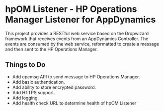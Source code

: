 # hpOM Listener - HP Operations Manager Listener for AppDynamics

This project provides a RESTful web service based on the Dropwizard framework that receives 
events from an AppDynamics Controller.  The events are consumed by the web service, 
reformatted to create a message and then sent to the HP Operations Manager.

## Things to Do

*  Add opcmsg API to send message to HP Operations Manager.
*  Add basic authentication.
*  Add ability to store encrypted password.
*  Add HTTPS support.
*  Add logging.
*  Add health check URL to determine health of hpOM Listener
